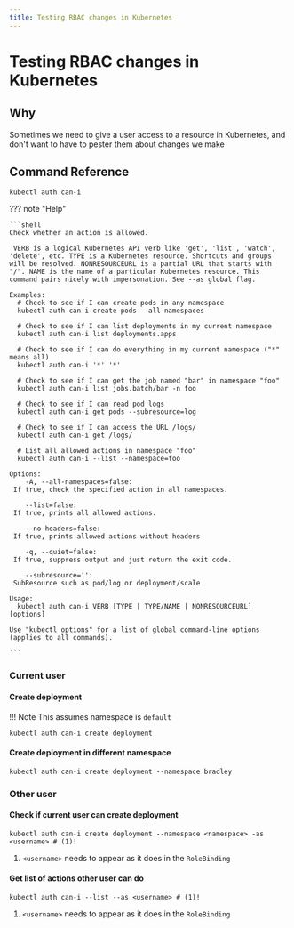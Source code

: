 ```yaml
---
title: Testing RBAC changes in Kubernetes
---
```


# Testing RBAC changes in Kubernetes

## Why

Sometimes we need to give a user access to a resource in Kubernetes, and don't want to have to pester them about changes we make

## Command Reference

```shell
kubectl auth can-i
```

??? note "Help"

    ```shell
    Check whether an action is allowed.

     VERB is a logical Kubernetes API verb like 'get', 'list', 'watch', 'delete', etc. TYPE is a Kubernetes resource. Shortcuts and groups will be resolved. NONRESOURCEURL is a partial URL that starts with "/". NAME is the name of a particular Kubernetes resource. This command pairs nicely with impersonation. See --as global flag.

    Examples:
      # Check to see if I can create pods in any namespace
      kubectl auth can-i create pods --all-namespaces

      # Check to see if I can list deployments in my current namespace
      kubectl auth can-i list deployments.apps

      # Check to see if I can do everything in my current namespace ("*" means all)
      kubectl auth can-i '*' '*'

      # Check to see if I can get the job named "bar" in namespace "foo"
      kubectl auth can-i list jobs.batch/bar -n foo

      # Check to see if I can read pod logs
      kubectl auth can-i get pods --subresource=log

      # Check to see if I can access the URL /logs/
      kubectl auth can-i get /logs/

      # List all allowed actions in namespace "foo"
      kubectl auth can-i --list --namespace=foo

    Options:
        -A, --all-namespaces=false:
     If true, check the specified action in all namespaces.

        --list=false:
     If true, prints all allowed actions.

        --no-headers=false:
     If true, prints allowed actions without headers

        -q, --quiet=false:
     If true, suppress output and just return the exit code.

        --subresource='':
     SubResource such as pod/log or deployment/scale

    Usage:
      kubectl auth can-i VERB [TYPE | TYPE/NAME | NONRESOURCEURL] [options]

    Use "kubectl options" for a list of global command-line options (applies to all commands).

    ```

### Current user

#### Create deployment

!!! Note
    This assumes namespace is `default`

```shell
kubectl auth can-i create deployment
```

#### Create deployment in different namespace

```shell
kubectl auth can-i create deployment --namespace bradley
```

### Other user

#### Check if current user can create deployment

```shell
kubectl auth can-i create deployment --namespace <namespace> -as <username> # (1)!
```

1. `<username>` needs to appear as it does in the `RoleBinding`

#### Get list of actions other user can do

```shell
kubectl auth can-i --list --as <username> # (1)!
```

1. `<username>` needs to appear as it does in the `RoleBinding`
